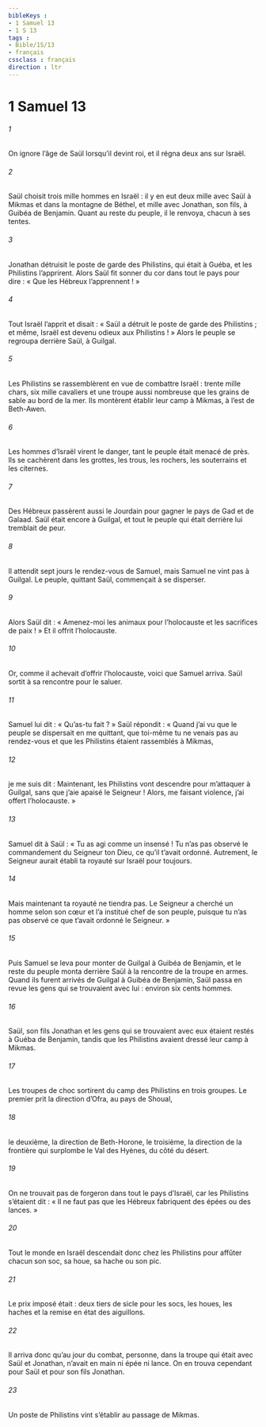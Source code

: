 ```yaml
---
bibleKeys : 
- 1 Samuel 13
- 1 S 13
tags : 
- Bible/1S/13
- français
cssclass : français
direction : ltr
---
```


# 1 Samuel 13

###### 1
On ignore l’âge de Saül lorsqu’il devint roi, et il régna deux ans sur Israël.
###### 2
Saül choisit trois mille hommes en Israël : il y en eut deux mille avec Saül à Mikmas et dans la montagne de Béthel, et mille avec Jonathan, son fils, à Guibéa de Benjamin. Quant au reste du peuple, il le renvoya, chacun à ses tentes.
###### 3
Jonathan détruisit le poste de garde des Philistins, qui était à Guéba, et les Philistins l’apprirent. Alors Saül fit sonner du cor dans tout le pays pour dire : « Que les Hébreux l’apprennent ! »
###### 4
Tout Israël l’apprit et disait : « Saül a détruit le poste de garde des Philistins ; et même, Israël est devenu odieux aux Philistins ! » Alors le peuple se regroupa derrière Saül, à Guilgal.
###### 5
Les Philistins se rassemblèrent en vue de combattre Israël : trente mille chars, six mille cavaliers et une troupe aussi nombreuse que les grains de sable au bord de la mer. Ils montèrent établir leur camp à Mikmas, à l’est de Beth-Awen.
###### 6
Les hommes d’Israël virent le danger, tant le peuple était menacé de près. Ils se cachèrent dans les grottes, les trous, les rochers, les souterrains et les citernes.
###### 7
Des Hébreux passèrent aussi le Jourdain pour gagner le pays de Gad et de Galaad.
Saül était encore à Guilgal, et tout le peuple qui était derrière lui tremblait de peur.
###### 8
Il attendit sept jours le rendez-vous de Samuel, mais Samuel ne vint pas à Guilgal. Le peuple, quittant Saül, commençait à se disperser.
###### 9
Alors Saül dit : « Amenez-moi les animaux pour l’holocauste et les sacrifices de paix ! » Et il offrit l’holocauste.
###### 10
Or, comme il achevait d’offrir l’holocauste, voici que Samuel arriva. Saül sortit à sa rencontre pour le saluer.
###### 11
Samuel lui dit : « Qu’as-tu fait ? » Saül répondit : « Quand j’ai vu que le peuple se dispersait en me quittant, que toi-même tu ne venais pas au rendez-vous et que les Philistins étaient rassemblés à Mikmas,
###### 12
je me suis dit : Maintenant, les Philistins vont descendre pour m’attaquer à Guilgal, sans que j’aie apaisé le Seigneur ! Alors, me faisant violence, j’ai offert l’holocauste. »
###### 13
Samuel dit à Saül : « Tu as agi comme un insensé ! Tu n’as pas observé le commandement du Seigneur ton Dieu, ce qu’il t’avait ordonné. Autrement, le Seigneur aurait établi ta royauté sur Israël pour toujours.
###### 14
Mais maintenant ta royauté ne tiendra pas. Le Seigneur a cherché un homme selon son cœur et l’a institué chef de son peuple, puisque tu n’as pas observé ce que t’avait ordonné le Seigneur. »
###### 15
Puis Samuel se leva pour monter de Guilgal à Guibéa de Benjamin, et le reste du peuple monta derrière Saül à la rencontre de la troupe en armes.
Quand ils furent arrivés de Guilgal à Guibéa de Benjamin, Saül passa en revue les gens qui se trouvaient avec lui : environ six cents hommes.
###### 16
Saül, son fils Jonathan et les gens qui se trouvaient avec eux étaient restés à Guéba de Benjamin, tandis que les Philistins avaient dressé leur camp à Mikmas.
###### 17
Les troupes de choc sortirent du camp des Philistins en trois groupes. Le premier prit la direction d’Ofra, au pays de Shoual,
###### 18
le deuxième, la direction de Beth-Horone, le troisième, la direction de la frontière qui surplombe le Val des Hyènes, du côté du désert.
###### 19
On ne trouvait pas de forgeron dans tout le pays d’Israël, car les Philistins s’étaient dit : « Il ne faut pas que les Hébreux fabriquent des épées ou des lances. »
###### 20
Tout le monde en Israël descendait donc chez les Philistins pour affûter chacun son soc, sa houe, sa hache ou son pic.
###### 21
Le prix imposé était : deux tiers de sicle pour les socs, les houes, les haches et la remise en état des aiguillons.
###### 22
Il arriva donc qu’au jour du combat, personne, dans la troupe qui était avec Saül et Jonathan, n’avait en main ni épée ni lance. On en trouva cependant pour Saül et pour son fils Jonathan.
###### 23
Un poste de Philistins vint s’établir au passage de Mikmas.
